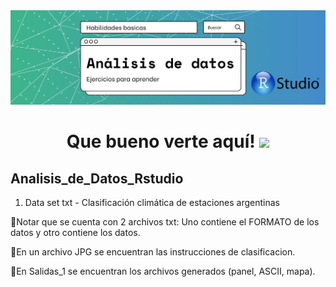 <div id="header" align="center">
  <img src="https://github.com/Dlavec/Analisis_Datos_R/blob/main/Analisis_R_large.jpg" width="800"/>
  <h1 align="center">Que bueno verte aquí!
  <img src="https://media.giphy.com/media/hvRJCLFzcasrR4ia7z/giphy.gif" width="30px"/>
  </h1>
</div>

## Analisis_de_Datos_Rstudio
1. Data set txt - Clasificación climática de estaciones argentinas

📌Notar que se cuenta con 2 archivos txt: Uno contiene el FORMATO de los datos y otro contiene los datos.

📌En un archivo JPG se encuentran las instrucciones de clasificacion.

📌En Salidas_1 se encuentran los archivos generados (panel, ASCII, mapa).

